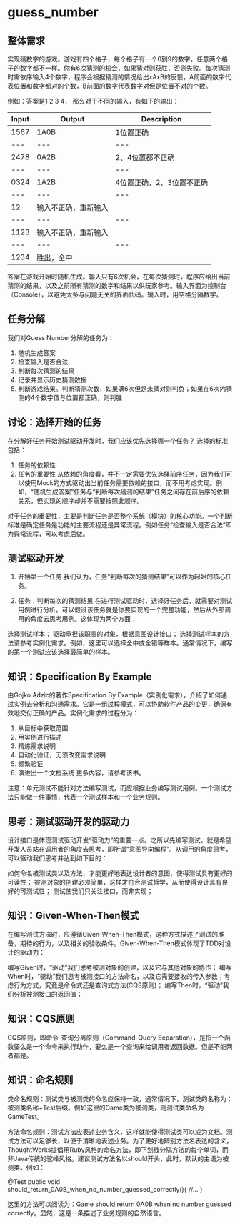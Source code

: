 # guess_number

## 整体需求
实现猜数字的游戏。游戏有四个格子，每个格子有一个0到9的数字，任意两个格子的数字都不一样。你有6次猜测的机会，如果猜对则获胜，否则失败。每次猜测时需依序输入4个数字，程序会根据猜测的情况给出xAxB的反馈，A前面的数字代表位置和数字都对的个数，B前面的数字代表数字对但是位置不对的个数。

例如：答案是1 2 3 4， 那么对于不同的输入，有如下的输出：

Input | Output | Description
--- | --- | --- 
1567 | 1A0B | 1位置正确
--- | --- | --- 
2478 | 0A2B | 2、4位置都不正确
--- | --- | --- 
0324 | 1A2B | 4位置正确，2、3位置不正确
--- | --- | --- 
12 | 输入不正确，重新输入
--- | --- | --- 
1123 | 输入不正确，重新输入
--- | --- | --- 
1234 | 胜出，全中

答案在游戏开始时随机生成。输入只有6次机会，在每次猜测时，程序应给出当前猜测的结果，以及之前所有猜测的数字和结果以供玩家参考。输入界面为控制台（Console），以避免太多与问题无关的界面代码。输入时，用空格分隔数字。

## 任务分解
我们对Guess Number分解的任务为：
1. 随机生成答案
2. 检查输入是否合法
3. 判断每次猜测的结果
4. 记录并显示历史猜测数据
5. 判断游戏结果。判断猜测次数，如果满6次但是未猜对则判负；如果在6次内猜测的4个数字值与位置都正确，则判胜

## 讨论：选择开始的任务 
在分解好任务开始测试驱动开发时，我们应该优先选择哪一个任务？ 选择的标准包括：

1. 任务的依赖性
2. 任务的重要性
从依赖的角度看，并不一定需要优先选择前序任务，因为我们可以使用Mock的方式驱动出当前任务需要依赖的接口，而不用考虑实现。例如，“随机生成答案”任务与“判断每次猜测的结果”任务之间存在前后序的依赖关系，但实现的顺序却并不需要按照此顺序。

对于任务的重要性，主要是判断任务是否整个系统（模块）的核心功能。一个判断标准是确定任务是功能的主要流程还是异常流程。例如任务“检查输入是否合法”即为异常流程，可以考虑后做。

## 测试驱动开发
1. 开始第一个任务
我们认为，任务“判断每次的猜测结果”可以作为起始的核心任务。

2. 任务：判断每次的猜测结果
在进行测试驱动时，选择好任务后，就需要对测试用例进行分析。可以假设该任务就是你要实现的一个完整功能，然后从外部调用的角度去思考用例。这体现为两个方面：

选择测试样本；
驱动承担该职责的对象，根据意图设计接口；
选择测试样本的方法请参考实例化需求。例如，这里可以选择全中或全错等样本。通常情况下，编写的第一个测试应该选择最简单的样本。

## 知识：Specification By Example
由Gojko Adzic的著作Specification By Example（实例化需求），介绍了如何通过实例去分析和沟通需求。它是一组过程模式，可以协助软件产品的变更，确保有效地交付正确的产品。实例化需求的过程分为：

1. 从目标中获取范围
2. 用实例进行描述
3. 精炼需求说明
4. 自动化验证，无须改变需求说明
5. 频繁验证
6. 演进出一个文档系统
更多内容，请参考该书。

注意：单元测试不能针对方法编写测试，而应根据业务编写测试用例。一个测试方法只能做一件事情，代表一个测试样本和一个业务规则。

## 思考：测试驱动开发的驱动力
设计接口是体现测试驱动开发“驱动力”的重要一点。之所以先编写测试，就是希望开发人员站在调用者的角度去思考，即所谓“意图导向编程”。从调用的角度思考，可以驱动我们思考并达到如下目的：

如何命名被测试类以及方法，才能更好地表达设计者的意图，使得测试具有更好的可读性；
被测对象的创建必须简单，这样才符合测试哲学，从而使得设计具有良好的可测试性；
测试使我们只关注接口，而非实现；

## 知识：Given-When-Then模式
在编写测试方法时，应遵循Given-When-Then模式，这种方式描述了测试的准备，期待的行为，以及相关的验收条件。Given-When-Then模式体现了TDD对设计的驱动力：

编写Given时，“驱动”我们思考被测对象的创建，以及它与其他对象的协作；
编写When时，“驱动”我们思考被测接口的方法命名，以及它需要接收的传入参数；考虑行为方式，究竟是命令式还是查询式方法(CQS原则)；
编写Then时，“驱动”我们分析被测接口的返回值；


## 知识：CQS原则
CQS原则，即命令-查询分离原则（Command-Query Separation），是指一个函数要么是一个命令来执行动作，要么是一个查询来给调用者返回数据。但是不能两者都是。

## 知识：命名规则
类命名规则：测试类与被测类的命名应保持一致，通常情况下，测试类的名称为：被测类名称+Test后缀。例如这里的Game类为被测类，则测试类命名为GameTest。

方法命名规则：测试方法应表述业务含义，这样就能使得测试类可以成为文档。测试方法可以足够长，以便于清晰地表述业务。为了更好地辨别方法名表达的含义，ThoughtWorks提倡用Ruby风格的命名方法，即下划线分隔方法的每个单词，而非Java传统的驼峰风格。建议测试方法名以should开头，此时，默认的主语为被测类。例如：

@Test     public void should_return_0A0B_when_no_number_guessed_correctly(){     //...     }

这里的方法可以阅读为：Game should return 0A0B when no number guessed correctly。显然，这是一条描述了业务规则的自然语言。

